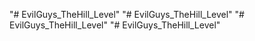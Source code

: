 "# EvilGuys_TheHill_Level" 
"# EvilGuys_TheHill_Level" 
"# EvilGuys_TheHill_Level" 
"# EvilGuys_TheHill_Level" 
